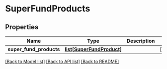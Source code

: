 # SuperFundProducts

## Properties
Name | Type | Description | Notes
------------ | ------------- | ------------- | -------------
**super_fund_products** | [**list[SuperFundProduct]**](SuperFundProduct.md) |  | [optional] 

[[Back to Model list]](../README.md#documentation-for-models) [[Back to API list]](../README.md#documentation-for-api-endpoints) [[Back to README]](../README.md)


